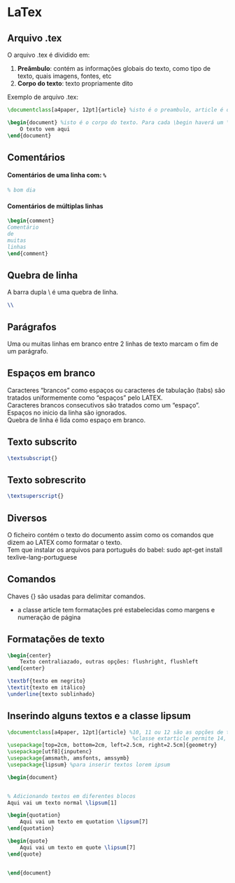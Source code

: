 # LaTex

## Arquivo .tex

O arquivo .tex é dividido em:

1. **Preâmbulo**: contém as informações globais do texto, como tipo de texto, quais imagens, fontes, etc
1. **Corpo do texto**: texto propriamente dito

Exemplo de arquivo .tex:

~~~tex
\documentclass[a4paper, 12pt]{article} %isto é o preambulo, article é o nome da classe, entre []s são as opçoes

\begin{document} %isto é o corpo do texto. Para cada \begin haverá um \end correspondente
    O texto vem aqui
\end{document}
~~~

## Comentários

#### Comentários de uma linha com: ```%```

~~~tex
% bom dia 
~~~

#### Comentários de múltiplas linhas

~~~tex
\begin{comment}
Comentário 
de
muitas
linhas
\end{comment}
~~~

## Quebra de linha

A barra dupla \\ é uma quebra de linha.  

~~~tex
\\
~~~

## Parágrafos

Uma ou muitas linhas em branco entre 2 linhas de texto marcam o fim de um parágrafo.    

## Espaços em branco

Caracteres “brancos” como espaços ou caracteres de tabulação (tabs) são tratados uniformemente como “espaços” pelo LATEX.  
Caracteres brancos consecutivos são tratados como um “espaço”.  
Espaços no inicio da linha são ignorados.  
Quebra de linha é lida como espaço em branco.  

## Texto subscrito

~~~tex
\textsubscript{}
~~~

## Texto sobrescrito

~~~tex
\textsuperscript{}
~~~

## Diversos

O ficheiro contém o texto do documento assim como os comandos que dizem ao LATEX como formatar o texto.  
Tem que instalar os arquivos para português do babel: sudo apt-get install texlive-lang-portuguese  

## Comandos

Chaves {} são usadas para delimitar comandos.  

- a classe article tem formatações pré estabelecidas como margens e numeração de página

## Formatações de texto

~~~tex
\begin{center}
    Texto centraliazado, outras opções: flushright, flushleft
\end{center}

\textbf{texto em negrito}
\textit{texto em itálico}
\underline{texto sublinhado}
~~~

## Inserindo alguns textos e a classe lipsum

~~~tex
\documentclass[a4paper, 12pt]{article} %10, 11 ou 12 são as opções de tamanho de letra para article
                                        %classe extarticle permite 14, 17 e 20, outra classe: book
\usepackage[top=2cm, bottom=2cm, left=2.5cm, right=2.5cm]{geometry}
\usepackage[utf8]{inputenc}
\usepackage{amsmath, amsfonts, amssymb}
\usepackage{lipsum} %para inserir textos lorem ipsum

\begin{document}


% Adicionando textos em diferentes blocos
Aqui vai um texto normal \lipsum[1]

\begin{quotation}
    Aqui vai um texto em quotation \lipsum[7]
\end{quotation}

\begin{quote}
    Aqui vai um texto em quote \lipsum[7]
\end{quote}


\end{document}
~~~
